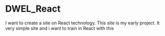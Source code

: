 # DWEL_React
I want to create a site on React technology. This site is my early project. It very simple site and i want to train in React with this
